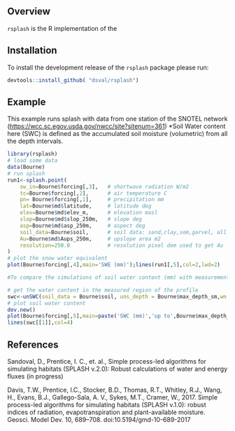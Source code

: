 ## Overview

`rsplash` is the R implementation of the 

## Installation
To install the development release  of the `rsplash` package please run: 
```r
devtools::install_github( "dsval/rsplash")
```
## Example
This example runs splash with data from one station of the SNOTEL network (https://wcc.sc.egov.usda.gov/nwcc/site?sitenum=361)
*Soil Water content here (SWC) is defined as the accumulated soil moisture (volumetric) from all the depth intervals.
```r
library(rsplash)
# load some data
data(Bourne)
# run splash
run1<-splash.point(
	sw_in=Bourne$forcing[,3],	# shortwave radiation W/m2
	tc=Bourne$forcing[,2],		# air temperature C
	pn= Bourne$forcing[,1],		# precipitation mm
	lat=Bourne$md$latitude,		# latitude deg
	elev=Bourne$md$elev_m,		# elevation masl
	slop=Bourne$md$slop_250m,	# slope deg
	asp=Bourne$md$asp_250m,		# aspect deg
	soil_data=Bourne$soil, 		# soil data: sand,clay,som,garvel, all in %: bulk density g/cm3
	Au=Bourne$md$Aups_250m,		# upslope area m2
	resolution=250.0  			# resolution pixel dem used to get Au
)
# plot the snow water equivalent
plot(Bourne$forcing[,4],main='SWE (mm)');lines(run1[,5],col=2,lwd=2)

#To compare the simulations of soil water content (mm) with measurements usually taken up to a certain depth:

# get the water content in the measured region of the profile
swc<-unSWC(soil_data = Bourne$soil, uns_depth = Bourne$max_depth_sm,wn = run1[,1])
# plot soil water content
dev.new()
plot(Bourne$forcing[,5],main=paste('SWC (mm)','up to',Bourne$max_depth_sm,'m'))
lines(swc[[1]],col=4)

```

## References

Sandoval, D., Prentice, I. C., et. al., Simple process-led algorithms for simulating habitats (SPLASH v.2.0): Robust calculations of water and energy fluxes (in progress)

Davis, T.W., Prentice, I.C., Stocker, B.D., Thomas, R.T., Whitley, R.J., Wang, H., Evans, B.J., Gallego-Sala, A. V., Sykes, M.T., Cramer, W., 2017. Simple process-led algorithms for simulating habitats (SPLASH v.1.0): robust indices of radiation, evapotranspiration and plant-available moisture. Geosci. Model Dev. 10, 689–708. doi:10.5194/gmd-10-689-2017
